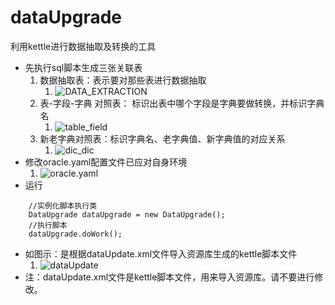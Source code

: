 # dataUpgrade
利用kettle进行数据抽取及转换的工具
* 先执行sql脚本生成三张关联表
    1. 数据抽取表：表示要对那些表进行数据抽取
       1. ![DATA_EXTRACTION](http://wx3.sinaimg.cn/mw690/0060lm7Tly1g0qpfeqhj7j30eg06c0sr.jpg "数据抽取表")    
    2. 表-字段-字典 对照表： 标识出表中哪个字段是字典要做转换，并标识字典名
        1. ![table_field](http://wx4.sinaimg.cn/mw690/0060lm7Tly1g0qpfu024aj30f808sgls.jpg "表-字段-字典 对照表")
    3. 新老字典对照表：标识字典名、老字典值、新字典值的对应关系
        1. ![dic_dic](http://wx2.sinaimg.cn/mw690/0060lm7Tly1g0qpga94ehj30es08s3yo.jpg "新老字典对照表")
* 修改oracle.yaml配置文件已应对自身环境
     1. ![oracle.yaml](http://wx4.sinaimg.cn/mw690/0060lm7Tly1g0qpsgb4v0j30kg0n80we.jpg "工具配置文件")
* 运行
```
    //实例化脚本执行类
    DataUpgrade dataUpgrade = new DataUpgrade();
    //执行脚本
    dataUpgrade.doWork();
   ```
* 如图示：是根据dataUpdate.xml文件导入资源库生成的kettle脚本文件
    1. ![dataUpdate](http://wx4.sinaimg.cn/mw690/0060lm7Tly1g0qpz5uqezj30og0gswgp.jpg "kettle脚本文件")
* 注：dataUpdate.xml文件是kettle脚本文件，用来导入资源库。请不要进行修改。